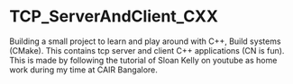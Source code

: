 # TCP_ServerAndClient_CXX
Building a small project to learn and play around with C++, Build systems (CMake).
This contains tcp server and client C++ applications (CN is fun). 
This is made by following the tutorial of Sloan Kelly on youtube as home work during my time at CAIR Bangalore.
